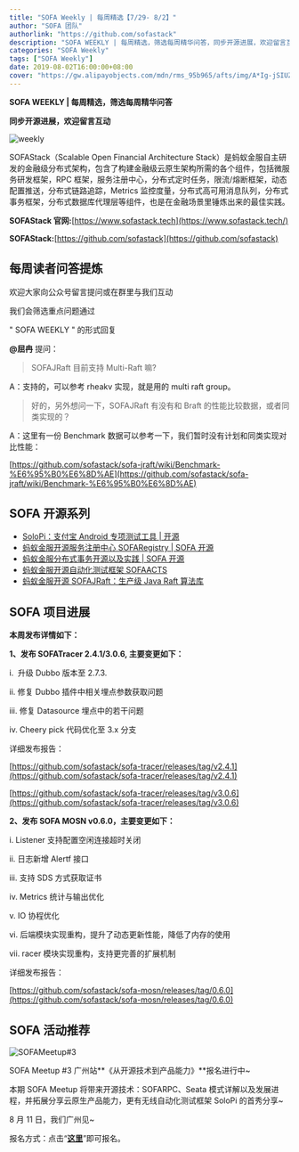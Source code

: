 ```yaml
---
title: "SOFA Weekly | 每周精选【7/29- 8/2】"
author: "SOFA 团队"
authorlink: "https://github.com/sofastack"
description: "SOFA WEEKLY | 每周精选，筛选每周精华问答，同步开源进展，欢迎留言互动。"
categories: "SOFA Weekly"
tags: ["SOFA Weekly"]
date: 2019-08-02T16:00:00+08:00
cover: "https://gw.alipayobjects.com/mdn/rms_95b965/afts/img/A*Ig-jSIUZWx0AAAAAAAAAAAAAARQnAQ"
---
```


**SOFA WEEKLY | 每周精选，筛选每周精华问答**

**同步开源进展，欢迎留言互动**

![weekly](https://gw.alipayobjects.com/mdn/rms_95b965/afts/img/A*ARgKS6SuU7YAAAAAAAAAAAAAARQnAQ)

SOFAStack（Scalable Open Financial Architecture Stack）是蚂蚁金服自主研发的金融级分布式架构，包含了构建金融级云原生架构所需的各个组件，包括微服务研发框架，RPC 框架，服务注册中心，分布式定时任务，限流/熔断框架，动态配置推送，分布式链路追踪，Metrics 监控度量，分布式高可用消息队列，分布式事务框架，分布式数据库代理层等组件，也是在金融场景里锤炼出来的最佳实践。

**SOFAStack 官网:**[https://www.sofastack.tech](https://www.sofastack.tech/)

**SOFAStack:**[https://github.com/sofastack](https://github.com/sofastack)

## 每周读者问答提炼

欢迎大家向公众号留言提问或在群里与我们互动

我们会筛选重点问题通过

" SOFA WEEKLY " 的形式回复

**@屈冉** 提问：

> SOFAJRaft 目前支持 Multi-Raft 嘛?

A：支持的，可以参考 rheakv 实现，就是用的 multi raft group。

> 好的，另外想问一下，SOFAJRaft 有没有和 Braft 的性能比较数据，或者同类实现的？

A：这里有一份 Benchmark 数据可以参考一下，我们暂时没有计划和同类实现对比性能：

[https://github.com/sofastack/sofa-jraft/wiki/Benchmark-%E6%95%B0%E6%8D%AE](https://github.com/sofastack/sofa-jraft/wiki/Benchmark-%E6%95%B0%E6%8D%AE)

## SOFA 开源系列

- [SoloPi：支付宝 Android 专项测试工具 | 开源](http://mp.weixin.qq.com/s?__biz=MzUzMzU5Mjc1Nw==&mid=2247485318&idx=1&sn=559faadf50084a40ec43d5b3a15042c8&chksm=faa0e85ccdd7614aea1f80f8c4e163bb262acdce18155223bf3eb9c8494475bf1b60fefe729d&scene)
- [蚂蚁金服开源服务注册中心 SOFARegistry | SOFA 开源](https://www.sofastack.tech/blog/sofa-meetup-1-registry/)
- [蚂蚁金服分布式事务开源以及实践 | SOFA 开源](https://www.sofastack.tech/blog/sofa-meetup-1-seata/)
- [蚂蚁金服开源自动化测试框架 SOFAACTS](https://www.sofastack.tech/blog/sofa-acts-automated-testing-framework/)
- [蚂蚁金服开源 SOFAJRaft：生产级 Java Raft 算法库](https://www.sofastack.tech/blog/sofa-jraft-production-level-algorithm-library/)

## SOFA 项目进展

**本周发布详情如下：**

**1、发布 SOFATracer 2.4.1/3.0.6, 主要变更如下：**

i.  升级 Dubbo 版本至 2.7.3.

ii. 修复 Dubbo 插件中相关埋点参数获取问题

iii. 修复 Datasource 埋点中的若干问题

iv. Cheery pick 代码优化至 3.x 分支

详细发布报告：

[https://github.com/sofastack/sofa-tracer/releases/tag/v2.4.1](https://github.com/sofastack/sofa-tracer/releases/tag/v2.4.1)

[https://github.com/sofastack/sofa-tracer/releases/tag/v3.0.6](https://github.com/sofastack/sofa-tracer/releases/tag/v3.0.6)

**2、发布 SOFA MOSN v0.6.0，主要变更如下：**

i. Listener 支持配置空闲连接超时关闭

ii. 日志新增 Alertf 接口

iii. 支持 SDS 方式获取证书

iv. Metrics 统计与输出优化

v. IO 协程优化

vi. 后端模块实现重构，提升了动态更新性能，降低了内存的使用

vii. racer 模块实现重构，支持更完善的扩展机制

详细发布报告：

[https://github.com/sofastack/sofa-mosn/releases/tag/0.6.0](https://github.com/sofastack/sofa-mosn/releases/tag/0.6.0)

## SOFA 活动推荐

![SOFAMeetup#3](https://cdn.nlark.com/yuque/0/2019/jpeg/226702/1564729714652-f171355e-4c8d-408c-9e3d-ab287ec989e6.jpeg)

SOFA Meetup #3 广州站**《从开源技术到产品能力》**报名进行中~

本期 SOFA Meetup 将带来开源技术：SOFARPC、Seata 模式详解以及发展进程，并拓展分享云原生产品能力，更有无线自动化测试框架 SoloPi 的首秀分享~

8 月 11 日，我们广州见~

报名方式：点击“[**这里**](https://tech.antfin.com/community/activities/779)”即可报名。
